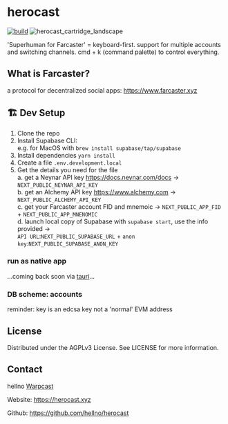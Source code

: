 # herocast 
[![build](https://github.com/hellno/herocast/actions/workflows/build.yaml/badge.svg)](https://github.com/hellno/herocast/actions/workflows/build.yaml)
![herocast_cartridge_landscape](https://github.com/hellno/herocast/assets/686075/f6925730-6e41-4729-93c0-4ce617b15aee)


'Superhuman for Farcaster'
= keyboard-first. support for multiple accounts and switching channels. cmd + k (command palette) to control everything.

## What is Farcaster?
a protocol for decentralized social apps: https://www.farcaster.xyz

## 🏗️ Dev Setup

1. Clone the repo
2. Install Supabase CLI: <br> e.g. for MacOS with `brew install supabase/tap/supabase`
3. Install dependencies `yarn install`
4. Create a file `.env.development.local`
5. Get the details you need for the file <br>
  a. get a Neynar API key https://docs.neynar.com/docs -> `NEXT_PUBLIC_NEYNAR_API_KEY` <br>
  b. get an Alchemy API key https://www.alchemy.com -> `NEXT_PUBLIC_ALCHEMY_API_KEY` <br>
  c. get your Farcaster account FID and mnemoic -> `NEXT_PUBLIC_APP_FID` + `NEXT_PUBLIC_APP_MNENOMIC`<br>
  d. launch local copy of Supabase with `supabase start`, use the info provided -> <br>
 `API URL`:`NEXT_PUBLIC_SUPABASE_URL` + `anon key`:`NEXT_PUBLIC_SUPABASE_ANON_KEY`

### run as native app

...coming back soon via [tauri](https://tauri.app/)...


### DB scheme: accounts
reminder: key is an edcsa key not a 'normal' EVM address

## License

Distributed under the AGPLv3 License. See LICENSE for more information.

## Contact

hellno [Warpcast](https://warpcast.com/hellno.eth)

Website: https://herocast.xyz

Github: https://github.com/hellno/herocast
